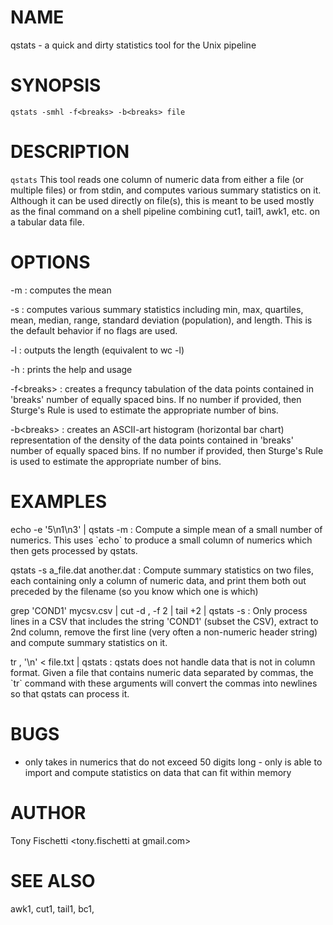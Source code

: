 NAME
====

qstats - a quick and dirty statistics tool for the Unix pipeline

SYNOPSIS
========

`qstats -smhl -f<breaks> -b<breaks> file`

DESCRIPTION
===========

`qstats` This tool reads one column of numeric data from either a file
(or multiple files) or from stdin, and computes various summary
statistics on it. Although it can be used directly on file(s), this is
meant to be used mostly as the final command on a shell pipeline
combining cut1, tail1, awk1, etc. on a tabular data file.

OPTIONS
=======

-m
:   computes the mean

-s
:   computes various summary statistics including min, max, quartiles,
    mean, median, range, standard deviation (population), and length.
    This is the default behavior if no flags are used.

-l
:   outputs the length (equivalent to wc -l)

-h
:   prints the help and usage

-f\<breaks\>
:   creates a frequncy tabulation of the data points contained in
    'breaks' number of equally spaced bins. If no number if provided,
    then Sturge's Rule is used to estimate the appropriate number of
    bins.

-b\<breaks\>
:   creates an ASCII-art histogram (horizontal bar chart) representation
    of the density of the data points contained in 'breaks' number of
    equally spaced bins. If no number if provided, then Sturge's Rule is
    used to estimate the appropriate number of bins.

EXAMPLES
========

echo -e '5\\n1\\n3' | qstats -m
:   Compute a simple mean of a small number of numerics. This uses
    \`echo\` to produce a small column of numerics which then gets
    processed by qstats.

qstats -s a\_file.dat another.dat
:   Compute summary statistics on two files, each containing only a
    column of numeric data, and print them both out preceded by the
    filename (so you know which one is which)

grep 'COND1' mycsv.csv | cut -d , -f 2 | tail +2 | qstats -s
:   Only process lines in a CSV that includes the string 'COND1' (subset
    the CSV), extract to 2nd column, remove the first line (very often a
    non-numeric header string) and compute summary statistics on it.

tr , '\\n' \< file.txt | qstats
:   qstats does not handle data that is not in column format. Given a
    file that contains numeric data separated by commas, the \`tr\`
    command with these arguments will convert the commas into newlines
    so that qstats can process it.

BUGS
====

- only takes in numerics that do not exceed 50 digits long - only is
able to import and compute statistics on data that can fit within memory

AUTHOR
======

Tony Fischetti \<tony.fischetti at gmail.com\>

SEE ALSO
========

awk1, cut1, tail1, bc1,
